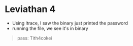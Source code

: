 # Leviathan 4

- Using ltrace, I saw the binary just printed the password
- running the file, we see it's in binary

> pass: Tith4cokei
